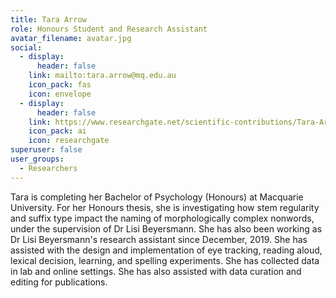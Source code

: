 ```yaml
---
title: Tara Arrow
role: Honours Student and Research Assistant
avatar_filename: avatar.jpg
social:
  - display:
      header: false
    link: mailto:tara.arrow@mq.edu.au
    icon_pack: fas
    icon: envelope
  - display:
      header: false
    link: https://www.researchgate.net/scientific-contributions/Tara-Arrow-2218418098
    icon_pack: ai
    icon: researchgate
superuser: false
user_groups:
  - Researchers
---
```

T﻿ara is completing her Bachelor of Psychology (Honours) at Macquarie University. For her Honours thesis, she is investigating how stem regularity and suffix type impact the naming of morphologically complex nonwords, under the supervision of Dr Lisi Beyersmann. She has also been working as Dr Lisi Beyersmann's research assistant since December, 2019. She has assisted with the design and implementation of eye tracking, reading aloud, lexical decision, learning, and spelling experiments. She has collected data in lab and online settings. She has also assisted with data curation and editing for publications.